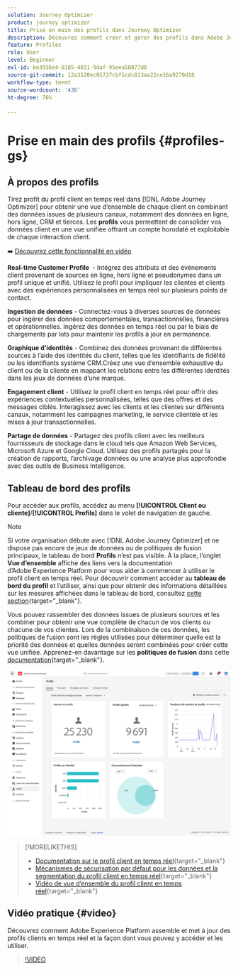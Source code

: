 ```yaml
---
solution: Journey Optimizer
product: journey optimizer
title: Prise en main des profils dans Journey Optimizer
description: Découvrez comment créer et gérer des profils dans Adobe Journey Optimizer
feature: Profiles
role: User
level: Beginner
exl-id: be3936e4-8185-4031-9daf-95eea58077d0
source-git-commit: 12a3520ec05737cbf5cdc813aa22ce16a9270d18
workflow-type: tm+mt
source-wordcount: '436'
ht-degree: 76%

---
```


# Prise en main des profils {#profiles-gs}

## À propos des profils

Tirez profit du profil client en temps réel dans [!DNL Adobe Journey Optimizer] pour obtenir une vue d’ensemble de chaque client en combinant des données issues de plusieurs canaux, notamment des données en ligne, hors ligne, CRM et tierces. Les **profils** vous permettent de consolider vos données client en une vue unifiée offrant un compte horodaté et exploitable de chaque interaction client.

➡️ [Découvrez cette fonctionnalité en vidéo](#video)

**Real-time Customer Profile &#x200B;** - Intégrez des attributs et des événements client provenant de sources en ligne, hors ligne et pseudonymes dans un profil unique et unifié. &#x200B;Utilisez le profil pour impliquer les clientes et clients avec des expériences personnalisées en temps réel sur plusieurs points de contact.

**Ingestion de données** - Connectez-vous à diverses sources de données pour ingérer des données comportementales, transactionnelles, financières et opérationnelles. Ingérez des données en temps réel ou par le biais de chargements par lots pour maintenir les profils à jour en permanence.

**Graphique d’identités** - Combinez des données provenant de différentes sources à l’aide des identités du client, telles que les identifiants de fidélité ou les identifiants système CRM. &#x200B;Créez une vue d’ensemble exhaustive du client ou de la cliente en mappant les relations entre les différentes identités dans les jeux de données d’une marque.

**Engagement client** - Utilisez le profil client en temps réel pour offrir des expériences contextuelles personnalisées, telles que des offres et des messages ciblés. &#x200B;Interagissez avec les clients et les clientes sur différents canaux, notamment les campagnes marketing, le service clientèle et les mises à jour transactionnelles.

**Partage de données** - Partagez des profils client avec les meilleurs fournisseurs de stockage dans le cloud tels que Amazon Web Services, Microsoft Azure et Google Cloud. Utilisez des profils partagés pour la création de rapports, l’archivage données ou une analyse plus approfondie avec des outils de Business Intelligence.

## Tableau de bord des profils

Pour accéder aux profils, accédez au menu **[!UICONTROL Client ou cliente]**/**[!UICONTROL Profils]** dans le volet de navigation de gauche.

>[!NOTE]
>
>Si votre organisation débute avec [!DNL Adobe Journey Optimizer] et ne dispose pas encore de jeux de données ou de politiques de fusion principaux, le tableau de bord **Profils** n’est pas visible. À la place, l’onglet **Vue d’ensemble** affiche des liens vers la documentation d’Adobe Experience Platform pour vous aider à commencer à utiliser le profil client en temps réel. Pour découvrir comment accéder au **tableau de bord du profil** et l’utiliser, ainsi que pour obtenir des informations détaillées sur les mesures affichées dans le tableau de bord, consultez [cette section](https://experienceleague.adobe.com/docs/experience-platform/profile/ui/user-guide.html?lang=fr){target="_blank"}.

Vous pouvez rassembler des données issues de plusieurs sources et les combiner pour obtenir une vue complète de chacun de vos clients ou chacune de vos clientes. Lors de la combinaison de ces données, les politiques de fusion sont les règles utilisées pour déterminer quelle est la priorité des données et quelles données seront combinées pour créer cette vue unifiée. Apprenez-en davantage sur les **politiques de fusion** dans cette [documentation](https://experienceleague.adobe.com/docs/experience-platform/profile/merge-policies/ui-guide.html?lang=fr){target="_blank"}.

![](assets/profiles-home.png)

>[!MORELIKETHIS]
>
>* [Documentation sur le profil client en temps réel](https://experienceleague.adobe.com/docs/experience-platform/query/home.html?lang=fr){target="_blank"}
>* [Mécanismes de sécurisation par défaut pour les données et la segmentation du profil client en temps réel](https://experienceleague.adobe.com/fr/docs/experience-platform/profile/guardrails){target="_blank"}
>* [Vidéo de vue d’ensemble du profil client en temps réel](https://experienceleague.adobe.com/docs/experience-platform/profile/home.html?lang=fr){target="_blank"}

## Vidéo pratique {#video}

Découvrez comment Adobe Experience Platform assemble et met à jour des profils clients en temps réel et la façon dont vous pouvez y accéder et les utiliser.

>[!VIDEO](https://video.tv.adobe.com/v/27251?quality=12)
